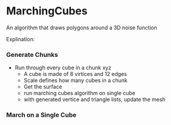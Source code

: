 # MarchingCubes
An algorithm that draws polygons around a 3D noise function

Explination:


### Generate Chunks
- Run through every cube in a chunk xyz
  - A cube is made of 8 virtices and 12 edges
  - Scale defines how many cubes in a chunk
  - Get the surface
  - run marching cubes algorithm on single cube
  - with generated vertice and triangle lists, update the mesh
  
### March on a Single Cube


